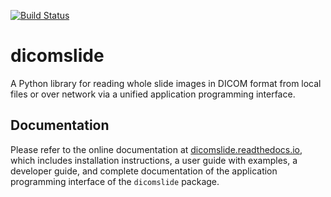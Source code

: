 [![Build Status](https://github.com/herrmannlab/dicomslide/actions/workflows/run_unit_tests.yml/badge.svg)](https://github.com/herrmannlab/dicomslide/actions)

# dicomslide

A Python library for reading whole slide images in DICOM format from local files or over network via a unified application programming interface.

## Documentation

Please refer to the online documentation at [dicomslide.readthedocs.io](https://dicomslide.readthedocs.io), which includes installation instructions, a user guide with examples, a developer guide, and complete documentation of the application programming interface of the `dicomslide` package.
